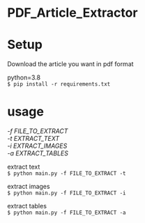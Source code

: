 # PDF_Article_Extractor
 
# Setup    
Download the article you want in pdf format   

python=3.8    
`$ pip install -r requirements.txt`    

# usage   
*-f FILE_TO_EXTRACT*   
*-t EXTRACT_TEXT*   
*-i EXTRACT_IMAGES*   
*-a EXTRACT_TABLES*   

extract text   
`$ python main.py -f FILE_TO_EXTRACT -t`   

extract images   
`$ python main.py -f FILE_TO_EXTRACT -i`   

extract tables   
`$ python main.py -f FILE_TO_EXTRACT -a`   
